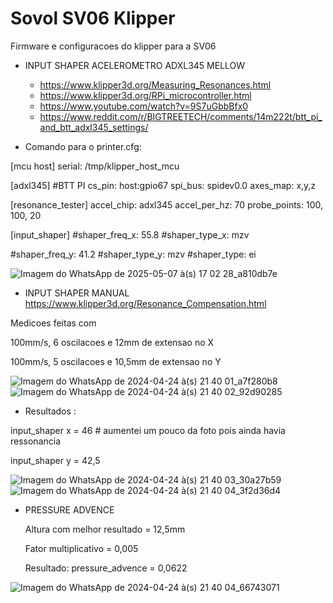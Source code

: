 # Sovol SV06 Klipper

Firmware e configuracoes do klipper para a SV06

- INPUT SHAPER ACELEROMETRO ADXL345 MELLOW
  - https://www.klipper3d.org/Measuring_Resonances.html
  - https://www.klipper3d.org/RPi_microcontroller.html
  - https://www.youtube.com/watch?v=9S7uGbbBfx0
  - https://www.reddit.com/r/BIGTREETECH/comments/14m222t/btt_pi_and_btt_adxl345_settings/

- Comando para o printer.cfg:

[mcu host]
serial: /tmp/klipper_host_mcu

[adxl345] #BTT PI
cs_pin: host:gpio67
spi_bus: spidev0.0
axes_map: x,y,z

[resonance_tester]
accel_chip: adxl345
accel_per_hz: 70
probe_points:
    100, 100, 20

[input_shaper]
#shaper_freq_x: 55.8
#shaper_type_x: mzv

#shaper_freq_y: 41.2
#shaper_type_y: mzv
#shaper_type: ei

![Imagem do WhatsApp de 2025-05-07 à(s) 17 02 28_a810db7e](https://github.com/user-attachments/assets/df9837db-1e70-4014-959b-bb5d767ce461)


- INPUT SHAPER MANUAL
  https://www.klipper3d.org/Resonance_Compensation.html
  
Medicoes feitas com 

100mm/s, 6 oscilacoes e 12mm de extensao no X 

100mm/s, 5 oscilacoes e 10,5mm de extensao no Y

![Imagem do WhatsApp de 2024-04-24 à(s) 21 40 01_a7f280b8](https://github.com/ofelipevilela/sovol-sv06-klipper/assets/165967059/28841caa-f47e-4ed6-9ea0-455654381047)
![Imagem do WhatsApp de 2024-04-24 à(s) 21 40 02_92d90285](https://github.com/ofelipevilela/sovol-sv06-klipper/assets/165967059/21bd08fc-efa6-4a7a-b943-86a0179033ef)

- Resultados :
  
input_shaper x = 46  # aumentei um pouco da foto pois ainda havia ressonancia
 
input_shaper y = 42,5

![Imagem do WhatsApp de 2024-04-24 à(s) 21 40 03_30a27b59](https://github.com/ofelipevilela/sovol-sv06-klipper/assets/165967059/d3354e6a-246b-43ec-b855-843025f4853a)
![Imagem do WhatsApp de 2024-04-24 à(s) 21 40 04_3f2d36d4](https://github.com/ofelipevilela/sovol-sv06-klipper/assets/165967059/8d1763f4-8253-4fc5-b771-01d35b454547)



- PRESSURE ADVENCE

  Altura com melhor resultado = 12,5mm

  Fator multiplicativo = 0,005

  Resultado: pressure_advence = 0,0622
  
![Imagem do WhatsApp de 2024-04-24 à(s) 21 40 04_66743071](https://github.com/ofelipevilela/sovol-sv06-klipper/assets/165967059/69383014-c6ff-424f-99fc-9e5edaa75f19)
